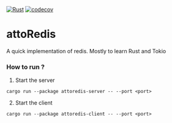 [![Rust](https://github.com/keshiba/attoRedis/actions/workflows/build.yml/badge.svg)](https://github.com/keshiba/attoRedis/actions/workflows/build.yml) [![codecov](https://codecov.io/gh/keshiba/attoRedis/graph/badge.svg?token=VSABNJ034P)](https://codecov.io/gh/keshiba/attoRedis)

# attoRedis

A quick implementation of redis. Mostly to learn Rust and Tokio

### How to run ?

1. Start the server
```shell
cargo run --package attoredis-server -- --port <port>
```

2. Start the client
```shell
cargo run --package attoredis-client -- --port <port>
```
